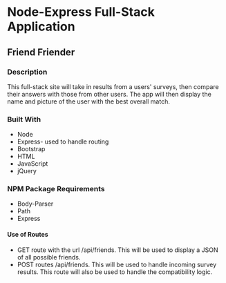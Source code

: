 # Node-Express Full-Stack Application

## Friend Friender

### Description

 This full-stack site will take in results from a users' surveys, then compare their answers with those from other users. The app will then display the name and picture of the user with the best overall match.

### Built With

+ Node
+ Express- used to handle routing
+ Bootstrap
+ HTML
+ JavaScript
+ jQuery

### NPM Package Requirements

+ Body-Parser
+ Path
+ Express

#### Use of Routes

+ GET route with the url /api/friends. This will be used to display a JSON of all possible friends.
+ POST routes /api/friends. This will be used to handle incoming survey results. This route will also be used to handle the compatibility logic.

